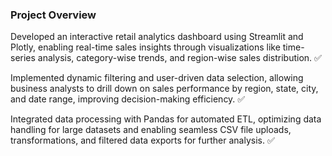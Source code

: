### Project Overview
Developed an interactive retail analytics dashboard using Streamlit and Plotly, enabling real-time sales insights through visualizations like time-series analysis, category-wise trends, and region-wise sales distribution. ✅

Implemented dynamic filtering and user-driven data selection, allowing business analysts to drill down on sales performance by region, state, city, and date range, improving decision-making efficiency. ✅

Integrated data processing with Pandas for automated ETL, optimizing data handling for large datasets and enabling seamless CSV file uploads, transformations, and filtered data exports for further analysis. ✅
